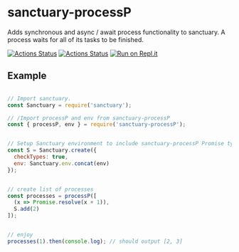 # sanctuary-processP
Adds synchronous and async / await process functionality to sanctuary. A process waits for all of its tasks to be finished.

[![Actions Status](https://github.com/beesperester/sanctuary-processP/workflows/Node.js%20Package/badge.svg?branch=master)](https://github.com/beesperester/sanctuary-processP/actions)
[![Actions Status](https://github.com/beesperester/sanctuary-processP/workflows/Node%20CI/badge.svg?branch=master)](https://github.com/beesperester/sanctuary-processP/actions)
[![Run on Repl.it](https://repl.it/badge/github/beesperester/sanctuary-processP)](https://repl.it/github/beesperester/sanctuary-processP)

## Example
```javascript

// Import sanctuary.
const Sanctuary = require('sanctuary');

// /Import processP and env from sanctuary-processP
const { processP, env } = require('sanctuary-processP');


// Setup Sanctuary environment to include sanctuary-processP Promise type.
const S = Sanctuary.create({
  checkTypes: true,
  env: Sanctuary.env.concat(env)
});


// create list of processes
const processes = processP([
  (x => Promise.resolve(x + 1)),
  S.add(2)
]);


// enjoy
processes(1).then(console.log); // should output [2, 3]
```
